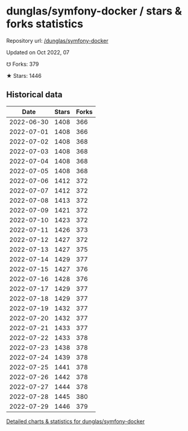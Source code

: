 # dunglas/symfony-docker / stars & forks statistics

Repository url: [/dunglas/symfony-docker](https://github.com/dunglas/symfony-docker)

Updated on Oct 2022, 07

☋ Forks: 379

★ Stars: 1446

## Historical data
| Date | Stars | Forks |
|------|-------|-------|
| 2022-06-30 | 1408 | 366 | 
| 2022-07-01 | 1408 | 366 | 
| 2022-07-02 | 1408 | 368 | 
| 2022-07-03 | 1408 | 368 | 
| 2022-07-04 | 1408 | 368 | 
| 2022-07-05 | 1408 | 368 | 
| 2022-07-06 | 1412 | 372 | 
| 2022-07-07 | 1412 | 372 | 
| 2022-07-08 | 1413 | 372 | 
| 2022-07-09 | 1421 | 372 | 
| 2022-07-10 | 1423 | 372 | 
| 2022-07-11 | 1426 | 373 | 
| 2022-07-12 | 1427 | 372 | 
| 2022-07-13 | 1427 | 375 | 
| 2022-07-14 | 1429 | 377 | 
| 2022-07-15 | 1427 | 376 | 
| 2022-07-16 | 1428 | 376 | 
| 2022-07-17 | 1429 | 377 | 
| 2022-07-18 | 1429 | 377 | 
| 2022-07-19 | 1432 | 377 | 
| 2022-07-20 | 1432 | 377 | 
| 2022-07-21 | 1433 | 377 | 
| 2022-07-22 | 1433 | 378 | 
| 2022-07-23 | 1438 | 378 | 
| 2022-07-24 | 1439 | 378 | 
| 2022-07-25 | 1441 | 378 | 
| 2022-07-26 | 1442 | 378 | 
| 2022-07-27 | 1444 | 378 | 
| 2022-07-28 | 1445 | 380 | 
| 2022-07-29 | 1446 | 379 | 


[Detailed charts & statistics for dunglas/symfony-docker](https://reviewgithub.com/rep/dunglas/symfony-docker)
